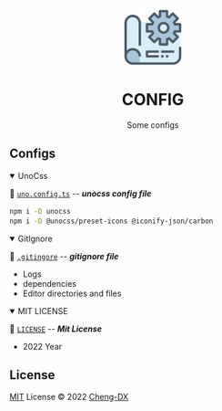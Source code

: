 <br>

<p align="center">
<img style="width: 100px" src="./asset/config-icon.png"/>
</p>

<h1 align="center">CONFIG</h1>

<p align="center">Some configs</p>

## Configs

<details open>
<summary>UnoCss</summary>

🌭 [`uno.config.ts`](uno.config.ts) -- **_unocss config file_**

```sh
npm i -D unocss
npm i -D @unocss/preset-icons @iconify-json/carbon
```

</details>

<details open>
<summary>GitIgnore</summary>

🍕 [`.gitingore`](.gitignore) -- **_gitignore file_**

- Logs
- dependencies
- Editor directories and files

</details>

<details open>
<summary>MIT LICENSE</summary>

🥞 [`LICENSE`](LICENSE) -- **_Mit License_**

- 2022 Year
</details>

## License

[MIT](./LICENSE) License © 2022 [Cheng-DX](https://github.com/Cheng-DX)
